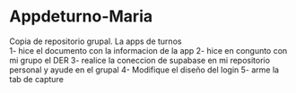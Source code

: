 # Appdeturno-Maria
Copia de repositorio grupal. La apps de turnos                           
1- hice el documento con la informacion de la app
2- hice en congunto con mi grupo el DER
3- realice la coneccion de supabase en mi repositorio personal y ayude en el grupal 
4- Modifique el diseño del login 
5- arme la tab de capture 